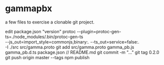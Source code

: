 # gammapbx
a few files to exercise a clonable git project.

edit package.json "version"
protoc --plugin=protoc-gen-ts=./node_modules/.bin/protoc-gen-ts \
  --js_out=import_style=commonjs,binary:. --ts_out=service=false:. \
  -I ./src src/gamma.proto
git add src/gamma.proto gamma_pb.js gamma_pb.d.ts package.json // README.md
git commit -m "..."
git tag 0.2.0
git push origin master --tags
npm publish

